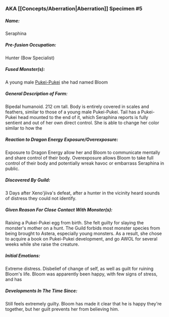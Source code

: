 ---
---
### AKA [[Concepts/Aberration|Aberration]] Specimen #5

##### Name:
Seraphina
##### Pre-fusion Occupation:
Hunter (Bow Specialist)
##### Fused Monster(s):
A young male [Pukei-Pukei](https://monsterhunterwiki.org/wiki/Pukei-Pukei) she had named Bloom
##### General Description of Form:
Bipedal humanoid. 212 cm tall. Body is entirely covered in scales and feathers, similar to those of a young male Pukei-Pukei. Tail has a Pukei-Pukei head mounted to the end of it, which Seraphina reports is fully sentient and out of her own direct control. She is able to change her color similar to how the 
##### Reaction to Dragon Energy Exposure/Overexposure:
Exposure to Dragon Energy allow her and Bloom to communicate mentally and share control of their body.
Overexposure allows Bloom to take full control of their body and potentially wreak havoc or embarrass Seraphina in public.
##### Discovered By Guild:
3 Days after Xeno'jiiva's defeat, after a hunter in the vicinity heard sounds of distress they could not identify.
##### Given Reason For Close Contact With Monster(s):
Raising a Pukei-Pukei egg from birth. She felt guilty for slaying the monster's mother on a hunt. The Guild forbids most monster species from being brought to Astera, especially young monsters. 
As a result, she chose to acquire a book on Pukei-Pukei development, and go AWOL for several weeks while she raise the creature.
##### Initial Emotions:
Extreme distress. Disbelief of change of self, as well as guilt for ruining Bloom's life. Bloom was apparently been happy, with few signs of stress, and has 
##### Developments In The Time Since:
Still feels extremely guilty. Bloom has made it clear that he is happy they're together, but her guilt prevents her from believing him. 